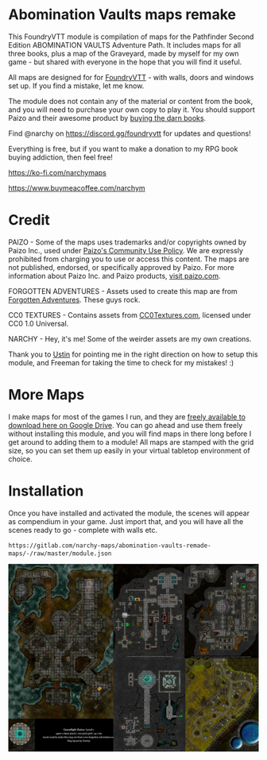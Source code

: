 # Abomination Vaults maps remake

This FoundryVTT module is compilation of maps for the Pathfinder Second Edition ABOMINATION VAULTS Adventure Path. It includes maps for all three books, plus a map of the Graveyard, made by myself for my own game - but shared with everyone in the hope that you will find it useful.

All maps are designed for for [FoundryVTT](https://foundryvtt.com/) - with walls, doors and windows set up. If you find a mistake, let me know. 

The module does not contain any of the material or content from the book, and you will need to purchase your own copy to play it. You should support Paizo and their awesome product by [buying the darn books](https://paizo.com/store/pathfinder/adventures/adventurePath/abominationVaults).

Find @narchy on https://discord.gg/foundryvtt for updates and questions!

Everything is free, but if you want to make a donation to my RPG book buying addiction, then feel free!

https://ko-fi.com/narchymaps

https://www.buymeacoffee.com/narchym

# Credit

PAIZO - Some of the maps uses trademarks and/or copyrights owned by Paizo Inc., used under [Paizo's Community Use Policy](https://www.paizo.com/communityuse). We are expressly prohibited from charging you to use or access this content. The maps are not published, endorsed, or specifically approved by Paizo. For more information about Paizo Inc. and Paizo products, [visit paizo.com](http://www.paizo.com).

FORGOTTEN ADVENTURES - Assets used to create this map are from [Forgotten Adventures](https://www.forgotten-adventures.net/info/). These guys rock.

CC0 TEXTURES - Contains assets from [CC0Textures.com](https://www.CC0Textures.com), licensed under CC0 1.0 Universal.

NARCHY - Hey, it's me! Some of the weirder assets are my own creations.

Thank you to [Ustin](https://gitlab.com/Ustin/) for pointing me in the right direction on how to setup this module, and Freeman for taking the time to check for my mistakes! :)

# More Maps

I make maps for most of the games I run, and they are [freely available to download here on Google Drive](https://drive.google.com/drive/folders/1x9nvVv0a54C1ecSoGtqDOaxoWVA8UJ5T?usp=sharing). You can go ahead and use them freely without installing this module, and you will find maps in there long before I get around to adding them to a module! All maps are stamped with the grid size, so you can set them up easily in your virtual tabletop environment of choice. 

# Installation

Once you have installed and activated the module, the scenes will appear as compendium in your game. Just import that, and you will have all the scenes ready to go - complete with walls etc. 

```
https://gitlab.com/narchy-maps/abomination-vaults-remade-maps/-/raw/master/module.json
```

[![Preview Image](preview/av1-preview.jpg)](https://gitlab.com/narchy-maps/abomination-vaults-remade-maps/-/raw/master/preview/av1-preview.webp)




